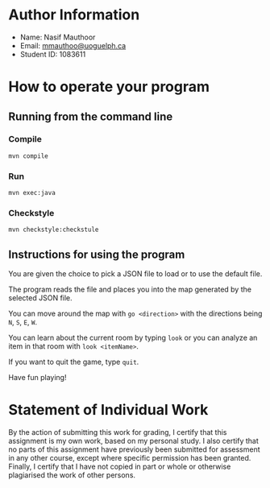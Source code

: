 
# Author Information

* Name: Nasif Mauthoor
* Email: mmauthoo@uoguelph.ca
* Student ID: 1083611



# How to operate your program

## Running from the command line
### Compile
```
mvn compile
```

### Run
```
mvn exec:java
```

### Checkstyle
```
mvn checkstyle:checkstule
```

## Instructions for using the program
You are given the choice to pick a JSON file to load or to use the default file. 

The program reads the file and places you into the map generated by the selected JSON file.

You can move around the map with `go <direction>` with the directions being `N`, `S`, `E`, `W`.

You can learn about the current room by typing `look` 
or you can analyze an item in that room with `look <itemName>`.

If you want to quit the game, type `quit`.

Have fun playing!



# Statement of Individual Work

By the action of submitting this work for grading, I certify that this assignment is my own work, based on my personal study.  I also certify that no parts of this assignment have previously been submitted for assessment in any other course, except where specific permission has been granted.  Finally, I certify that I have not copied in part or whole  or otherwise plagiarised the work of other persons.

